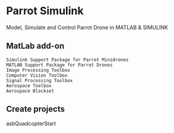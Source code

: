 # Parrot Simulink
Model, Simulate and Control Parrot Drone in MATLAB &amp; SIMULINK

## MatLab add-on
    Simulink Support Package for Parrot Minidrones
    MATLAB Support Package for Parrot Drones
    Image Processing Toolbox
    Computer Vision Toolbox
    Signal Processing Toolbox
    Aerospace Toolbox
    Aerospace Blockset

## Create projects
asbQuadcopterStart
